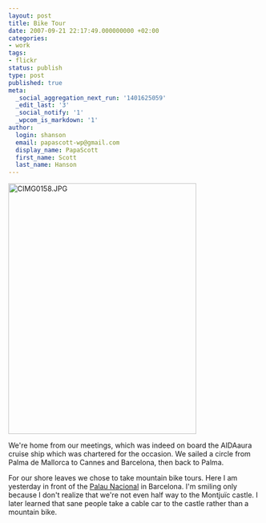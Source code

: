 ```yaml
---
layout: post
title: Bike Tour
date: 2007-09-21 22:17:49.000000000 +02:00
categories:
- work
tags:
- flickr
status: publish
type: post
published: true
meta:
  _social_aggregation_next_run: '1401625059'
  _edit_last: '3'
  _social_notify: '1'
  _wpcom_is_markdown: '1'
author:
  login: shanson
  email: papascott-wp@gmail.com
  display_name: PapaScott
  first_name: Scott
  last_name: Hanson
---
```

<p><a href="http://www.flickr.com/photos/51035717986@N01/1419401356" title="View 'CIMG0158.JPG' on Flickr.com"><img src="https://farm2.static.flickr.com/1411/1419401356_11c10796dd.jpg" alt="CIMG0158.JPG" border="0" width="375" height="500" /></a></p>
<p>We're home from our meetings, which was indeed on board the AIDAaura cruise ship which was chartered for the occasion. We sailed a circle from Palma de Mallorca to Cannes and Barcelona, then back to Palma.</p>
<p>For our shore leaves we chose to take mountain bike tours. Here I am yesterday in front of the <a href="http://en.wikipedia.org/wiki/Palau_Nacional">Palau Nacional</a> in Barcelona. I'm smiling only because I don't realize that we're not even half way to the Montju&iuml;c castle. I later learned that sane people take a cable car to the castle rather than a mountain bike.</p>
